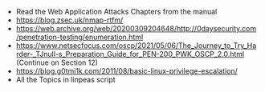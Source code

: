- Read the Web Application Attacks Chapters from the manual
- https://blog.zsec.uk/nmap-rtfm/
- https://web.archive.org/web/20200309204648/http://0daysecurity.com/penetration-testing/enumeration.html
- https://www.netsecfocus.com/oscp/2021/05/06/The_Journey_to_Try_Harder-_TJnull-s_Preparation_Guide_for_PEN-200_PWK_OSCP_2.0.html
  (Continue on Section 12)
- https://blog.g0tmi1k.com/2011/08/basic-linux-privilege-escalation/
- All the Topics in linpeas script
